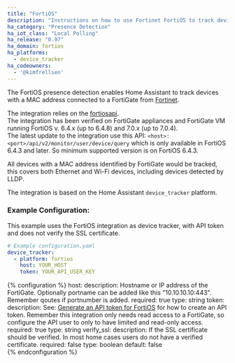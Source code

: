 ```yaml
---
title: "FortiOS"
description: "Instructions on how to use Fortinet FortiOS to track devices in Home Assistant."
ha_category: "Presence Detection"
ha_iot_class: "Local Polling"
ha_release: "0.97"
ha_domain: fortios
ha_platforms:
  - device_tracker
ha_codeowners:
  - '@kimfrellsen'
---
```


The FortiOS presence detection enables Home Assistant to track devices with a MAC address connected to a FortiGate from [Fortinet](https://www.fortinet.com).

The integration relies on the [fortiosapi](https://pypi.org/project/fortiosapi/).  
The integration has been verified on FortiGate appliances and FortiGate VM running FortiOS v. 6.4.x (up to 6.4.8) and 7.0.x (up to 7.0.4).  
The latest update to the integration use this API: ```<host>:<port>/api/v2/monitor/user/device/query``` which is only available in FortiOS 6.4.3 and later. So minimum supported version is on FortiOS 6.4.3.

All devices with a MAC address identified by FortiGate would be tracked, this covers both Ethernet and Wi-Fi devices, including devices detected by LLDP.

The integration is based on the Home Assistant `device_tracker` platform.

### Example Configuration:
This example uses the FortiOS integration as device tracker, with API token and does not verify the SSL certificate.
```yaml
# Example configuration.yaml
device_tracker:
  - platform: fortios
    host: YOUR_HOST
    token: YOUR_API_USER_KEY
```

{% configuration %}
host:
  description: Hostname or IP address of the FortiGate. Optionally portname can be added like this "10.10.10.10:443". Remember qoutes if portnumber is added.
  required: true
  type: string
token:
  description: See: [Generate an API token for FortiOS](https://docs.fortinet.com/document/forticonverter/6.2.0/online-help/866905/connect-fortigate-device-via-api-token) for how to create an API token. Remember this integration only needs read access to a FortiGate, so configure the API user to only to have limited and read-only access.
  required: true
  type: string
verify_ssl:
  description: If the SSL certificate should be verified. In most home cases users do not have a verified certificate.
  required: false
  type: boolean
  default: false  
{% endconfiguration %}

